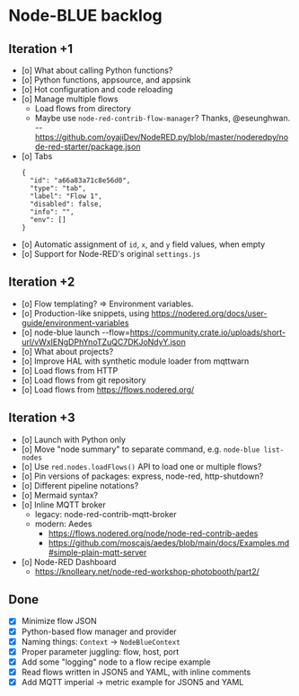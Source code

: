 # Node-BLUE backlog 

## Iteration +1
- [o] What about calling Python functions?
- [o] Python functions, appsource, and appsink
- [o] Hot configuration and code reloading
- [o] Manage multiple flows
  - Load flows from directory
  - Maybe use `node-red-contrib-flow-manager`? Thanks, @eseunghwan.
    -- https://github.com/oyajiDev/NodeRED.py/blob/master/noderedpy/node-red-starter/package.json
- [o] Tabs
  ```
  {
    "id": "a66a83a71c8e56d0",
    "type": "tab",
    "label": "Flow 1",
    "disabled": false,
    "info": "",
    "env": []
  } 
  ```
- [o] Automatic assignment of `id`, `x`, and `y` field values, when empty
- [o] Support for Node-RED's original `settings.js`

## Iteration +2
- [o] Flow templating? => Environment variables.
- [o] Production-like snippets, using https://nodered.org/docs/user-guide/environment-variables
- [o] node-blue launch --flow=https://community.crate.io/uploads/short-url/vWxIENgDPhYnoTZuQC7DKJoNdyY.json
- [o] What about projects?
- [o] Improve HAL with synthetic module loader from mqttwarn
- [o] Load flows from HTTP
- [o] Load flows from git repository
- [o] Load flows from https://flows.nodered.org/

## Iteration +3
- [o] Launch with Python only
- [o] Move "node summary" to separate command, e.g. `node-blue list-nodes`
- [o] Use `red.nodes.loadFlows()` API to load one or multiple flows?
- [o] Pin versions of packages: express, node-red, http-shutdown?
- [o] Different pipeline notations?
- [o] Mermaid syntax?
- [o] Inline MQTT broker
  - legacy: node-red-contrib-mqtt-broker
  - modern: Aedes
    - https://flows.nodered.org/node/node-red-contrib-aedes
    - https://github.com/moscajs/aedes/blob/main/docs/Examples.md#simple-plain-mqtt-server
- [o] Node-RED Dashboard
  - https://knolleary.net/node-red-workshop-photobooth/part2/



## Done
- [x] Minimize flow JSON
- [x] Python-based flow manager and provider
- [x] Naming things: `Context` -> `NodeBlueContext`
- [x] Proper parameter juggling: flow, host, port
- [x] Add some "logging" node to a flow recipe example
- [x] Read flows written in JSON5 and YAML, with inline comments
- [x] Add MQTT imperial -> metric example for JSON5 and YAML
